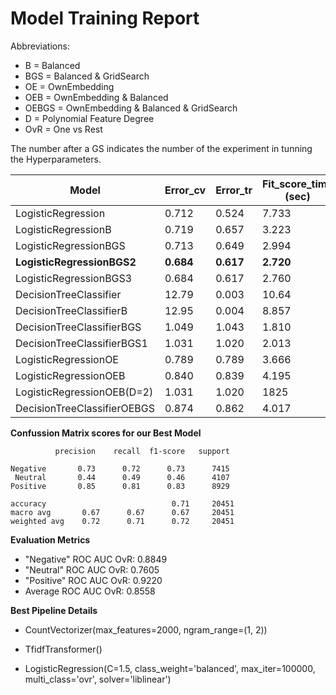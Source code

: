 # Model Training Report

Abbreviations:
- B   = Balanced
- BGS = Balanced & GridSearch
- OE  = OwnEmbedding
- OEB = OwnEmbedding & Balanced
- OEBGS = OwnEmbedding & Balanced & GridSearch
- D  = Polynomial Feature Degree
- OvR = One vs Rest 


The number after a GS indicates the number of the experiment in tunning the Hyperparameters.

|   Model                        | Error_cv           | Error_tr              | Fit_score_time (sec)    |
|------------------------------|--------------------|-----------------------|--------------------|
| LogisticRegression           | 0.712 | 0.524    | 7.733  |
| LogisticRegressionB   | 0.719 | 0.657      | 3.223 |
| LogisticRegressionBGS | 0.713| 0.649    | 2.994 |
| **LogisticRegressionBGS2** | **0.684** | **0.617**    | **2.720** |
| LogisticRegressionBGS3 | 0.684 | 0.617    | 2.760 |
| DecisionTreeClassifier            | 12.79| 0.003 | 10.64|
| DecisionTreeClassifierB    | 12.95 | 0.004 | 8.857  |
| DecisionTreeClassifierBGS  | 1.049| 1.043    | 1.810 |
| DecisionTreeClassifierBGS1 | 1.031 | 1.020    | 2.013 |
| LogisticRegressionOE | 0.789 | 0.789    | 3.666 |
| LogisticRegressionOEB | 0.840 | 0.839    | 4.195 |
| LogisticRegressionOEB(D=2) | 1.031 | 1.020    | 1825 |
| DecisionTreeClassifierOEBGS | 0.874 | 0.862    | 4.017 |

**Confussion Matrix scores for our Best Model**

              precision    recall  f1-score   support

    Negative       0.73      0.72      0.73      7415
     Neutral       0.44      0.49      0.46      4107
    Positive       0.85      0.81      0.83      8929

    accuracy                            0.71     20451
    macro avg       0.67      0.67      0.67     20451
    weighted avg    0.72      0.71      0.72     20451

**Evaluation Metrics**

- "Negative" ROC AUC OvR: 0.8849
- "Neutral" ROC AUC OvR: 0.7605
- "Positive" ROC AUC OvR: 0.9220
- Average ROC AUC OvR: 0.8558

**Best Pipeline Details**


- CountVectorizer(max_features=2000, ngram_range=(1, 2))

- TfidfTransformer()

- LogisticRegression(C=1.5, class_weight='balanced', max_iter=100000,
                   multi_class='ovr', solver='liblinear')


